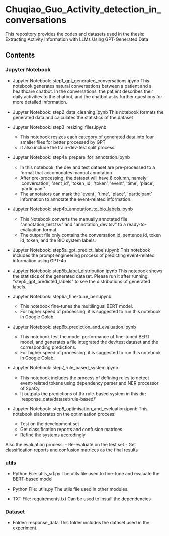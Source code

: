 # Chuqiao_Guo_Activity_detection_in_conversations

This repository provides the codes and datasets used in the thesis: Extracting Activity Information with LLMs Using GPT-Generated Data

## Contents

### Jupyter Notebook
- Jupyter Notebook: step1_gpt_generated_conversations.ipynb
This notebook generates natural conversations between a patient and a healthcare chatbot. In the conversations, the patient describes their daily activities to the chatbot, and the chatbot asks further questions for more detailed information.

- Jupyter Notebook: step2_data_cleaning.ipynb
This notebook formats the generated data and calculates the statistics of the dataset

- Jupyter Notebook: step3_resizing_files.ipynb
    - This notebook resizes each category of generated data into four smaller files for better processed by GPT
    - It also include the train-dev-test split process

- Jupyter Notebook: step4a_prepare_for_annotation.ipynb
    - In this notebook, the dev and test dataset are pre-processed to a format that accomodates manual annotation.
    - After pre-processing, the dataset will have 8 column, namely: 'conversation', 'sent_id', 'token_id', 'token', 'event', 'time', 'place', 'participant'.
    - The annotators can mark the 'event', 'time', 'place', 'participant' information to annotate the event-related information.

- Jupyter Notebook: step4b_annotation_to_bio_labels.ipynb
    - This Notebook converts the manually annotated file "annotation_test.tsv" and "annotation_dev.tsv" to a ready-to-evaluation format.
    - The output file only contains the conversation id, sentence id, token id, token, and the BIO system labels.

- Jupyter Notebook: step5a_gpt_predict_labels.ipynb
This notebook includes the prompt engineering process of predicting event-related information using GPT-4o

- Jupyter Notebook: step5b_label_distribution.ipynb
This notebook shows the statistics of the generated dataset. Please run it after running "step5_gpt_predicted_labels" to see the distributions of generated labels.

- Jupyter Notebook: step6a_fine-tune_bert.ipynb
    - This notebook fine-tunes the multilingual BERT model.
    - For higher speed of processing, it is suggested to run this notebook in Google Colab.

- Jupyter Notebook: step6b_prediction_and_evaluation.ipynb
    - This notebook test the model performance of fine-tuned BERT model, and generates a file integrated the dev/test dataset and the corresponding predictions.
    - For higher speed of processing, it is suggested to run this notebook in Google Colab.

- Jupyter Notebook: step7_rule_based_system.ipynb
    - This notebook includes the process of defining rules to detect event-related tokens using dependency parser and NER processor of SpaCy.
    - It outputs the predictions of thr rule-based system in this dir: 'response_data/dataset/rule-based/'

- Jupyter Notebook: step8_optimisation_and_eveluation.ipynb
This notebook elaborates on the optimisation process:
    - Test on the development set
    - Get classification reports and confusion matrices
    - Refine the systems accrodingly

Also the evaluation process:
    - Re-evaluate on the test set
    - Get classification reports and confusion matrices as the final results

### utils
- Python File: utils_srl.py
The utils file used to fine-tune and evaluate the BERT-based model

- Python File: utils.py
The utils file used in other modules.

- TXT File: requirements.txt
Can be used to install the dependencies

### Dataset
- Folder: response_data
This folder includes the dataset used in the experiment.